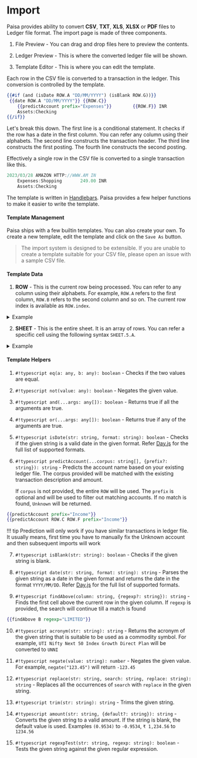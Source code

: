 # Import

Paisa provides ability to convert **CSV**, **TXT**, **XLS**, **XLSX**
or **PDF** files to Ledger file format. The import page is made of
three components.

1) File Preview - You can drag and drop files here to preview the
contents.

2) Ledger Preview - This is where the converted ledger file will be
shown.

3) Template Editor - This is where you can edit the template.

Each row in the CSV file is converted to a transaction in the
ledger. This conversion is controlled by the template.

```handlebars
{{#if (and (isDate ROW.A "DD/MM/YYYY") (isBlank ROW.G))}}
 {{date ROW.A "DD/MM/YYYY"}} {{ROW.C}}
    {{predictAccount prefix="Expenses"}}		{{ROW.F}} INR
    Assets:Checking
{{/if}}
```

Let's break this down. The first line is a conditional statement. It
checks if the row has a date in the first column. You can refer any
column using their alphabets. The second line constructs the
transaction header. The third line constructs the first posting. The
fourth line constructs the second posting.

Effectively a single row in the CSV file is converted to a single
transaction like this.

```go
2023/03/28 AMAZON HTTP://WWW.AM IN
    Expenses:Shopping		249.00 INR
    Assets:Checking
```

The template is written in [Handlebars](https://handlebarsjs.com/). Paisa provides a few
helper functions to make it easier to write the template.

#### Template Management

Paisa ships with a few builtin templates. You can also create your
own. To create a new template, edit the template and click on the
`Save As` button.

> The import system is designed to be extensible. If you are unable to
> create a template suitable for your CSV file, please open an issue
> with a sample CSV file.

#### Template Data

1. **ROW** - This is the current row being processed. You can refer to
    any column using their alphabets. For example, `ROW.A` refers to
    the first column, `ROW.B` refers to the second column and so
    on. The current row index is available as `ROW.index`.

<details>
  <summary>Example</summary>

```json
{
  "A": "28/03/2023",
  "B": "7357680821",
  "C": "AMAZON HTTP://WWW.AM IN",
  "D": "12",
  "E": "0",
  "F": "249.00",
  "G": "",
  "index": 6
}
```
</details>

2. **SHEET** - This is the entire sheet. It is an array of rows. You
   can refer a specific cell using the following syntax `SHEET.5.A`.

<details>
  <summary>Example</summary>

```json
[
    {
        "A": "Accountno:",
        "B": "49493xxx003030",
        "index": 0
    },
    {
        "A": "Customer Name:",
        "B": "MR John Doe",
        "index": 1
    },
    {
        "A": "Address:",
        "B": "1234, ABC Street, XYZ City, 123456",
        "index": 2
    },
    {
        "A": "Transaction Details:",
        "index": 3
    },
    {
        "A": "Date",
        "B": "Sr.No.",
        "C": "Transaction Details",
        "D": "Reward Point Header",
        "E": "Intl.Amount",
        "F": "Amount(in Rs)",
        "G": "BillingAmountSign",
        "index": 4
    },
    {
        "A": "49493xxx003030",
        "index": 5
    },
    {
        "A": "28/03/2023",
        "B": "7357680821",
        "C": "AMAZON HTTP://WWW.AM IN",
        "D": "12",
        "E": "0",
        "F": "249.00",
        "G": "",
        "index": 6
    },
    {
        "A": "28/03/2023",
        "B": "7357821997",
        "C": "AMAZON HTTP://WWW.AM IN",
        "D": "28",
        "E": "0",
        "F": "575.00",
        "G": "",
        "index": 7
    }
]
```
</details>

#### Template Helpers

1) `#!typescript eq(a: any, b: any): boolean` - Checks if the two values are
   equal.

2) `#!typescript not(value: any): boolean` - Negates the given value.

3) `#!typescript and(...args: any[]): boolean` - Returns true if all the
   arguments are true.

4) `#!typescript or(...args: any[]): boolean` - Returns true if any of the
   arguments are true.

5) `#!typescript isDate(str: string, format: string): boolean` - Checks if the
   given string is a valid date in the given format. Refer [Day.js](https://day.js.org/docs/en/parse/string-format#list-of-all-available-parsing-tokens)
   for the full list of supported formats.

6) `#!typescript predictAccount(...corpus: string[], {prefix?: string}): string` -
   Predicts the account name based on your existing ledger file. The
   corpus provided will be matched with the existing transaction
   description and amount.

   If `corpus` is not provided, the entire `ROW` will be used.
   The `prefix` is optional and will be used to filter out matching
   accounts. If no match is found, `Unknown` will be returned.

```handlebars
{{predictAccount prefix="Income"}}
{{predictAccount ROW.C ROW.F prefix="Income"}}
```

!!! tip
    Prediction will only work if you have similar transactions in
    ledger file. It usually means, first time you have to manually fix
    the Unknown account and then subsequent imports will work

7) `#!typescript isBlank(str: string): boolean` - Checks if the given string is
   blank.

8) `#!typescript date(str: string, format: string): string` - Parses the given
   string as a date in the given format and returns the date in the
   format `YYYY/MM/DD`. Refer [Day.js](https://day.js.org/docs/en/parse/string-format#list-of-all-available-parsing-tokens)
   for the full list of supported formats.

9) `#!typescript findAbove(column: string, {regexp?: string}): string` - Finds the
first cell above the current row in the given column. If `regexp` is
provided, the search will continue till a match is found

```handlebars
{{findAbove B regexp="LIMITED"}}
```

10) `#!typescript acronym(str: string): string` - Returns the acronym of the given
    string that is suitable to be used as a commodity symbol. For
    example, `UTI Nifty Next 50 Index Growth Direct Plan` will be
    converted to `UNNI`

11) `#!typescript negate(value: string): number` - Negates the given value. For
    example, `negate("123.45")` will return `-123.45`

12) `#!typescript replace(str: string, search: string, replace: string): string` -
    Replaces all the occurrences of `search` with `replace` in the
    given string.

13) `#!typescript trim(str: string): string` - Trims the given string.

14) `#!typescript amount(str: string, {default?: string}): string` - Converts the given
string to a valid amount. If the string is blank, the default value is
used. Examples `(0.9534)` to `-0.9534`, `₹ 1,234.56` to `1234.56`

15) `#!typescript regexpTest(str: string, regexp: string): boolean` - Tests the
    given string against the given regular expression.
